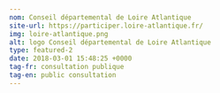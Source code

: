 ```yaml
---
nom: Conseil départemental de Loire Atlantique
site-url: https://participer.loire-atlantique.fr/
img: loire-atlantique.png
alt: logo Conseil départemental de Loire Atlantique
type: featured-2
date: 2018-03-01 15:48:25 +0000
tag-fr: consultation publique
tag-en: public consultation
---
```

